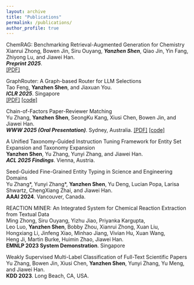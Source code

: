 ```yaml
---
layout: archive
title: "Publications"
permalink: /publications/
author_profile: true
---
```


ChemRAG: Benchmarking Retrieval-Augmented Generation for Chemistry \
Xianrui Zhong, Bowen Jin, Siru Ouyang, ***Yanzhen Shen***, Qiao Jin, Yin Fang, Zhiyong Lu, and Jiawei Han. \
***Preprint 2025***. \
[[PDF]](https://www.arxiv.org/pdf/2505.07671)

GraphRouter: A Graph-based Router for LLM Selections  \
Tao Feng, **Yanzhen Shen**, and Jiaxuan You.  \
***ICLR 2025***. Singapore \
[[PDF]](https://arxiv.org/pdf/2410.03834) [[code]](https://github.com/ulab-uiuc/GraphRouter)

Chain-of-Factors Paper-Reviewer Matching \
Yu Zhang, **Yanzhen Shen**, SeongKu Kang, Xiusi Chen, Bowen Jin, and Jiawei Han. \
***WWW 2025 (Oral Presentation)***. Sydney, Australia. 
[[PDF]](https://arxiv.org/abs/2310.14483) [[code]](https://github.com/yuzhimanhua/CoF)

A Unified Taxonomy-Guided Instruction Tuning Framework for Entity Set Expansion and Taxonomy Expansion \
**Yanzhen Shen**, Yu Zhang, Yunyi Zhang, and Jiawei Han. \
***ACL 2025 Findings***. Vienna, Austria.

Seed-Guided Fine-Grained Entity Typing in Science and Engineering Domains \
Yu Zhang\*, Yunyi Zhang\*, **Yanzhen Shen**, Yu Deng, Lucian Popa, Larisa Shwartz, ChengXiang Zhai, and Jiawei Han.     
**AAAI 2024**. Vancouver, Canada.

REACTION MINER: An Integrated System for Chemical Reaction Extraction from Textual Data \
Ming Zhong, Siru Ouyang, Yizhu Jiao, Priyanka Kargupta, \
Leo Luo, **Yanzhen Shen**, Bobby Zhou, Xianrui Zhong, Xuan Liu, \
Hongxiang Li, Jinfeng Xiao, Minhao Jiang, Vivian Hu, Xuan Wang, \
Heng Ji, Martin Burke, Huimin Zhao, Jiawei Han. \
**EMNLP 2023 System Demonstration**. Singapore

Weakly Supervised Multi-Label Classification of Full-Text Scientific Papers \
Yu Zhang, Bowen Jin, Xiusi Chen, **Yanzhen Shen**, Yunyi Zhang, Yu Meng, and Jiawei Han. \
**KDD 2023**. Long Beach, CA, USA.

